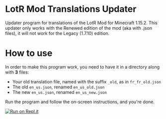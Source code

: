 # LotR Mod Translations Updater
Updater program for translations of the LotR Mod for Minecraft 1.15.2. This updater only works with the Renewed edition of the mod (aka with .json files), it will not work for the Legacy (1.7.10) edition.

# How to use
In order to make this program work, you need to have it in a directory along with **3** files:
* Your old translation file, named with the suffix `_old`, as in `fr_fr_old.json`
* The old `en_us.json`, renamed `en_us_old.json`
* The new `en_us.json`, renamed `en_us_new.json`

Run the program and follow the on-screen instructions, and you're done.

[![Run on Repl.it](https://repl.it/badge/github/AldanTanneo/lotr-mod-translations-updater)](https://repl.it/github/AldanTanneo/lotr-mod-translations-updater)
